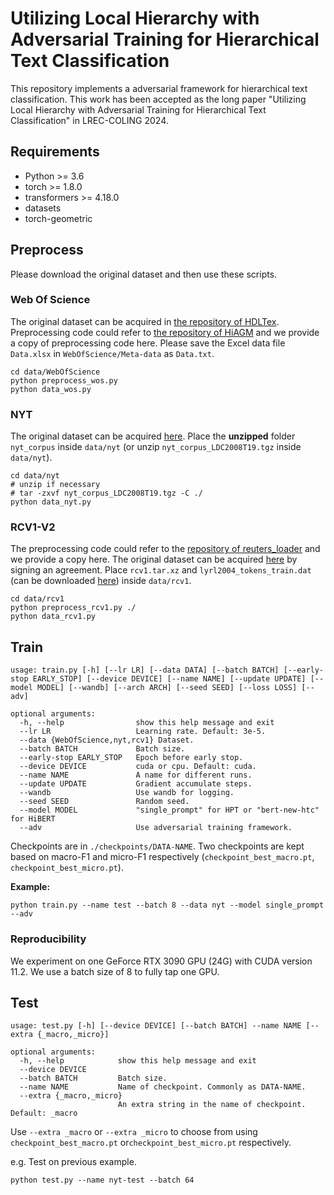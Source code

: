 # Utilizing Local Hierarchy with Adversarial Training for Hierarchical Text Classification
This repository implements a adversarial framework for hierarchical text classification. This work has been accepted as the long paper "Utilizing Local Hierarchy with Adversarial Training for Hierarchical Text Classification" in LREC-COLING 2024.

## Requirements

* Python >= 3.6
* torch >= 1.8.0
* transformers >= 4.18.0
* datasets
* torch-geometric


## Preprocess

Please download the original dataset and then use these scripts.

### Web Of Science

The original dataset can be acquired in [the repository of HDLTex](https://github.com/kk7nc/HDLTex). Preprocessing code could refer to [the repository of HiAGM](https://github.com/Alibaba-NLP/HiAGM) and we provide a copy of preprocessing code here.
Please save the Excel data file `Data.xlsx` in `WebOfScience/Meta-data` as `Data.txt`.

```shell
cd data/WebOfScience
python preprocess_wos.py
python data_wos.py
```

### NYT

The original dataset can be acquired [here](https://catalog.ldc.upenn.edu/LDC2008T19).
Place the **unzipped** folder `nyt_corpus` inside `data/nyt` (or unzip `nyt_corpus_LDC2008T19.tgz` inside `data/nyt`).

```shell
cd data/nyt
# unzip if necessary
# tar -zxvf nyt_corpus_LDC2008T19.tgz -C ./
python data_nyt.py
```

### RCV1-V2

The preprocessing code could refer to the [repository of reuters_loader](https://github.com/ductri/reuters_loader) and we provide a copy here. The original dataset can be acquired [here](https://trec.nist.gov/data/reuters/reuters.html) by signing an agreement.
Place `rcv1.tar.xz` and `lyrl2004_tokens_train.dat` (can be downloaded [here](https://jmlr.csail.mit.edu/papers/volume5/lewis04a/a13-vector-files/lyrl2004_vectors_train.dat.gz)) inside `data/rcv1`.

```shell
cd data/rcv1
python preprocess_rcv1.py ./
python data_rcv1.py
```

## Train

```
usage: train.py [-h] [--lr LR] [--data DATA] [--batch BATCH] [--early-stop EARLY_STOP] [--device DEVICE] [--name NAME] [--update UPDATE] [--model MODEL] [--wandb] [--arch ARCH] [--seed SEED] [--loss LOSS] [--adv]

optional arguments:
  -h, --help                show this help message and exit
  --lr LR					Learning rate. Default: 3e-5.
  --data {WebOfScience,nyt,rcv1} Dataset.
  --batch BATCH             Batch size.
  --early-stop EARLY_STOP   Epoch before early stop.
  --device DEVICE           cuda or cpu. Default: cuda.
  --name NAME               A name for different runs.
  --update UPDATE           Gradient accumulate steps.
  --wandb                   Use wandb for logging.
  --seed SEED               Random seed.
  --model MODEL				"single_prompt" for HPT or "bert-new-htc" for HiBERT
  --adv						Use adversarial training framework.
```

Checkpoints are in `./checkpoints/DATA-NAME`. Two checkpoints are kept based on macro-F1 and micro-F1 respectively 
(`checkpoint_best_macro.pt`, `checkpoint_best_micro.pt`).

**Example:**
```shell
python train.py --name test --batch 8 --data nyt --model single_prompt --adv
```

### Reproducibility

We experiment on one GeForce RTX 3090 GPU (24G) with CUDA version $11.2$. We use a batch size of $8$ to fully tap one GPU.

## Test

```
usage: test.py [-h] [--device DEVICE] [--batch BATCH] --name NAME [--extra {_macro,_micro}]

optional arguments:
  -h, --help            show this help message and exit
  --device DEVICE
  --batch BATCH         Batch size.
  --name NAME           Name of checkpoint. Commonly as DATA-NAME.
  --extra {_macro,_micro}
                        An extra string in the name of checkpoint. Default: _macro
```

Use `--extra _macro` or `--extra _micro`  to choose from using `checkpoint_best_macro.pt` or`checkpoint_best_micro.pt` respectively.

e.g. Test on previous example.

```shell
python test.py --name nyt-test --batch 64
```
